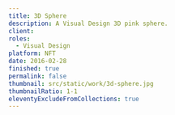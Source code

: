 ```yaml
---
title: 3D Sphere
description: A Visual Design 3D pink sphere.
client:
roles:
  - Visual Design
platform: NFT
date: 2016-02-28
finished: true
permalink: false
thumbnail: src/static/work/3d-sphere.jpg
thumbnailRatio: 1-1
eleventyExcludeFromCollections: true
---
```

